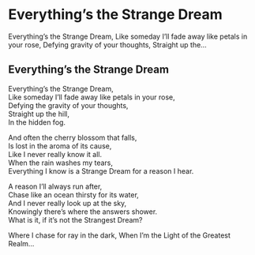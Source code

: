 # Everything’s the Strange Dream

Everything’s the Strange Dream, Like someday I’ll fade away like petals in your rose, Defying gravity of your thoughts, Straight up the…

## Everything’s the Strange Dream <a id="b744"></a>

Everything’s the Strange Dream,  
Like someday I’ll fade away like petals in your rose,  
Defying the gravity of your thoughts,  
Straight up the hill,  
In the hidden fog.

And often the cherry blossom that falls,  
Is lost in the aroma of its cause,  
Like I never really know it all.  
When the rain washes my tears,  
Everything I know is a Strange Dream for a reason I hear.

A reason I’ll always run after,  
Chase like an ocean thirsty for its water,  
And I never really look up at the sky,  
Knowingly there’s where the answers shower.  
What is it, if it’s not the Strangest Dream?

Where I chase for ray in the dark, When I’m the Light of the Greatest Realm…

